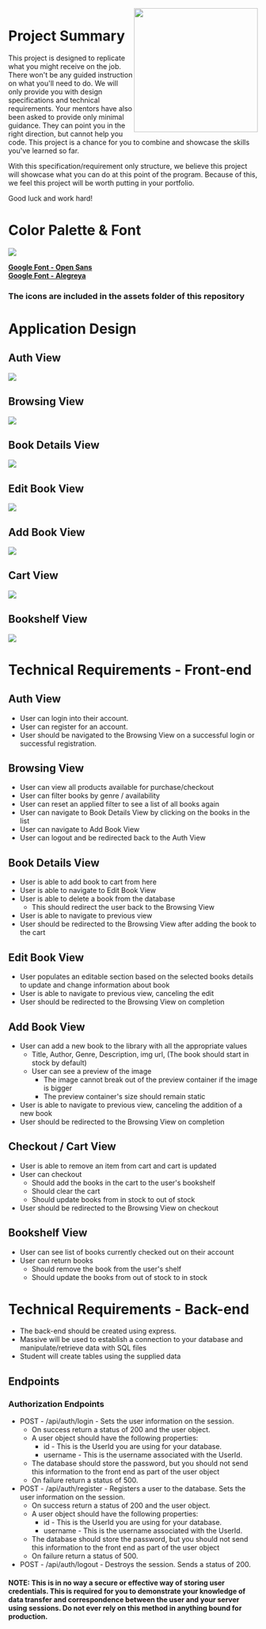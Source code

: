 <img src="https://devmounta.in/img/logowhiteblue.png" width="250" align="right">

# Project Summary

This project is designed to replicate what you might receive on the job. There won't be any guided instruction on what you'll need to do. We will only provide you with design specifications and technical requirements. Your mentors have also been asked to provide only minimal guidance. They can point you in the right direction, but cannot help you code. This project is a chance for you to combine and showcase the skills you've learned so far.

With this specification/requirement only structure, we believe this project will showcase what you can do at this point of the program. Because of this, we feel this project will be worth putting in your portfolio.

Good luck and work hard!

# Color Palette & Font

<img src="https://github.com/bethtelford/library-simulation/blob/master/assets/design-guide.png" />

<b><a href="https://fonts.google.com/specimen/Open+Sans?selection.family=Open+Sans">Google Font - Open Sans</a></b>
<br/>
<b><a href="https://fonts.google.com/specimen/Alegreya?selection.family=Alegreya:700i">Google Font - Alegreya</a></b>

### The icons are included in the assets folder of this repository


# Application Design

## Auth View

<img src="https://github.com/bethtelford/library-simulation/blob/master/views/login.png" />

## Browsing View

<img src="https://github.com/bethtelford/library-simulation/blob/master/views/browse.png" />

## Book Details View

<img src="https://github.com/bethtelford/library-simulation/blob/master/views/details.png" />

## Edit Book View

<img src="https://github.com/bethtelford/library-simulation/blob/master/views/edit.png" />

## Add Book View

<img src="https://github.com/bethtelford/library-simulation/blob/master/views/add.png" />

## Cart View

<img src="https://github.com/bethtelford/library-simulation/blob/master/views/cart.png" />

## Bookshelf View

<img src="https://github.com/bethtelford/library-simulation/blob/master/views/shelf.png" />

# Technical Requirements - Front-end

## Auth View

* User can login into their account.
* User can register for an account.
* User should be navigated to the Browsing View on a successful login or successful registration.

## Browsing View

* User can view all products available for purchase/checkout
* User can filter books by genre / availability
* User can reset an applied filter to see a list of all books again
* User can navigate to Book Details View by clicking on the books in the list
* User can navigate to Add Book View
* User can logout and be redirected back to the Auth View

## Book Details View

* User is able to add book to cart from here
* User is able to navigate to Edit Book View 
* User is able to delete a book from the database
  * This should redirect the user back to the Browsing View
* User is able to navigate to previous view
* User should be redirected to the Browsing View after adding the book to the cart

## Edit Book View

* User populates an editable section based on the selected books details to update and change information about book 
* User is able to navigate to previous view, canceling the edit
* User should be redirected to the Browsing View on completion

## Add Book View
* User can add a new book to the library with all the appropriate values
  * Title, Author, Genre, Description, img url, (The book should start in stock by default)
  * User can see a preview of the image
    * The image cannot break out of the preview container if the image is bigger
    * The preview container's size should remain static
* User is able to navigate to previous view, canceling the addition of a new book
* User should be redirected to the Browsing View on completion

## Checkout / Cart View
* User is able to remove an item from cart and cart is updated 
* User can checkout
  * Should add the books in the cart to the user's bookshelf
  * Should clear the cart
  * Should update books from in stock to out of stock
* User should be redirected to the Browsing View on checkout

## Bookshelf View
* User can see list of books currently checked out on their account
* User can return books
  * Should remove the book from the user's shelf
  * Should update the books from out of stock to in stock

# Technical Requirements - Back-end
* The back-end should be created using express.
* Massive will be used to establish a connection to your database and manipulate/retrieve data with SQL files
* Student will create tables using the supplied data

## Endpoints

### Authorization Endpoints

* POST - /api/auth/login - Sets the user information on the session.
  * On success return a status of 200 and the user object.
  * A user object should have the following properties:
    * id - This is the UserId you are using for your database.
    * username - This is the username associated with the UserId.
  * The database should store the password, but you should not send this information to the front end as part of the user object
  * On failure return a status of 500.
* POST - /api/auth/register - Registers a user to the database. Sets the user information on the session.
  * On success return a status of 200 and the user object.
  * A user object should have the following properties:
    * id - This is the UserId you are using for your database.
    * username - This is the username associated with the UserId.
  * The database should store the password, but you should not send this information to the front end as part of the user object
  * On failure return a status of 500.
* POST - /api/auth/logout - Destroys the session. Sends a status of 200.

#### NOTE: This is in no way a secure or effective way of storing user credentials. This is required for you to demonstrate your knowledge of data transfer and correspondence between the user and your server using sessions. Do not ever rely on this method in anything bound for production.

